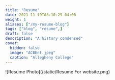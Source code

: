 ```yaml
---
title: "Resume"
date: 2021-11-19T08:10:29-04:00
weight: 1
aliases: ["/my-resume-blog"]
tags: ["blog", "resume",]
draft: false
description: "A history condensed"
cover:
  hidden: false
  image: "ACBEnt.jpeg"
  caption: "Allegheny College"
---
```


![Resume Photo](/static/Resume For website.png)
